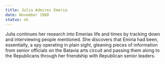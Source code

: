 ```yaml
---
title: Julia Admires Emeria
date: November 1988 
status: ok
---
```

Julia continues her research into Emerias life and times by tracking down and interviewing people mentioned. She discovers that Emiria had been, essentially, a spy operating in plain sight, gleaning pieces of information from senior officials on the Batavia arts circuit and passing them along to the Republicans through her friendship with Republican senior leaders.   